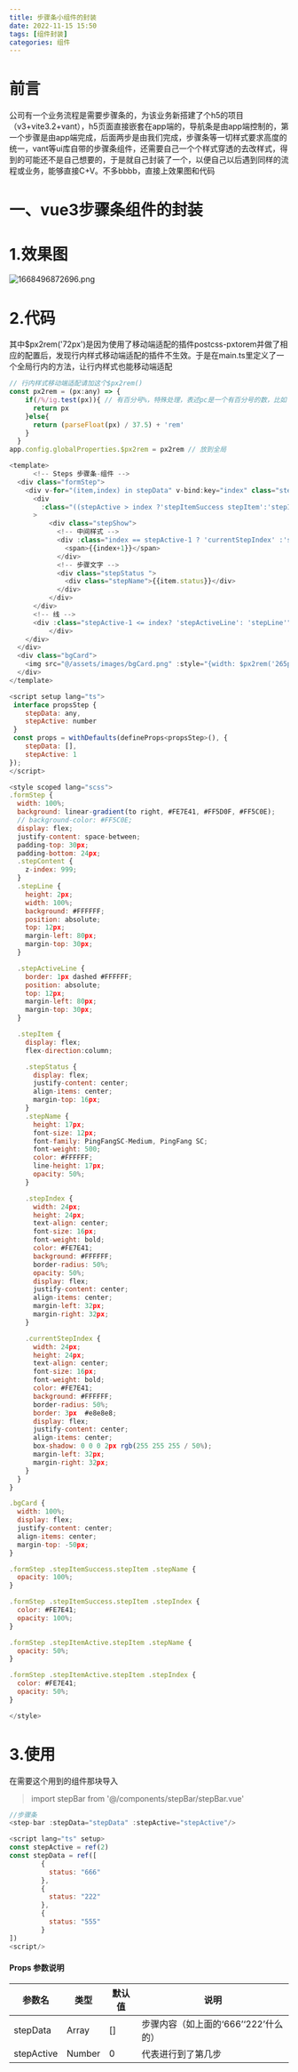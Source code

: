 ```yaml
---
title: 步骤条小组件的封装
date: 2022-11-15 15:50
tags: [组件封装]
categories: 组件
---
```


# 前言
公司有一个业务流程是需要步骤条的，为该业务新搭建了个h5的项目（v3+vite3.2+vant），h5页面直接嵌套在app端的，导航条是由app端控制的，第一个步骤是由app端完成，后面两步是由我们完成，步骤条等一切样式要求高度的统一，vant等ui库自带的步骤条组件，还需要自己一个个样式穿透的去改样式，得到的可能还不是自己想要的，于是就自己封装了一个，以便自己以后遇到同样的流程或业务，能够直接C+V。不多bbbb，直接上效果图和代码


# 一、vue3步骤条组件的封装
# 1.效果图
![1668496872696.png](https://p9-juejin.byteimg.com/tos-cn-i-k3u1fbpfcp/d4649316f48046c3b4b5aaa40eba598d~tplv-k3u1fbpfcp-watermark.image?)
# 2.代码
其中$px2rem('72px')是因为使用了移动端适配的插件postcss-pxtorem并做了相应的配置后，发现行内样式移动端适配的插件不生效。于是在main.ts里定义了一个全局行内的方法，让行内样式也能移动端适配

```js
// 行内样式移动端适配请加这个$px2rem() 
const px2rem = (px:any) => {
    if(/%/ig.test(px)){ // 有百分号%，特殊处理，表述pc是一个有百分号的数，比如：90%
      return px
    }else{
      return (parseFloat(px) / 37.5) + 'rem'
    }
  }
app.config.globalProperties.$px2rem = px2rem // 放到全局
```
```js
<template>
      <!-- Steps 步骤条-组件 -->
  <div class="formStep">
    <div v-for="(item,index) in stepData" v-bind:key="index" class="stepContent">
      <div
        :class="((stepActive > index ?'stepItemSuccess stepItem':'stepItem'))"
      >
          <div class="stepShow">
            <!-- 中间样式 -->
            <div :class="index == stepActive-1 ? 'currentStepIndex' :'stepIndex'">
              <span>{{index+1}}</span>
            </div>
            <!-- 步骤文字 -->
            <div class="stepStatus ">
              <div class="stepName">{{item.status}}</div>
            </div>
          </div>
      </div>
      <!-- 线 -->
      <div :class="stepActive-1 <= index? 'stepActiveLine': 'stepLine'" :style="{width:index == stepData.length-1 ? 0+'px' : $px2rem('72px'),border:index == stepData.length-1 ? 'none' : '1px dashed #FFFFFF'}">
          </div>
    </div>
  </div>
  <div class="bgCard">
    <img src="@/assets/images/bgCard.png" :style="{width: $px2rem('265px'),height:$px2rem('40px')}"/>
  </div>
</template>

<script setup lang="ts">
 interface propsStep {
    stepData: any,
    stepActive: number
 }
 const props = withDefaults(defineProps<propsStep>(), {
	stepData: [],
	stepActive: 1
});
</script>

<style scoped lang="scss">
.formStep {
  width: 100%;
  background: linear-gradient(to right, #FE7E41, #FF5D0F, #FF5C0E);
  // background-color: #FF5C0E;
  display: flex;
  justify-content: space-between;
  padding-top: 30px;
  padding-bottom: 24px;
  .stepContent {
    z-index: 999;
  }
  .stepLine {
    height: 2px;
    width: 100%;
    background: #FFFFFF;
    position: absolute;
    top: 12px;
    margin-left: 80px;
    margin-top: 30px;
  }

  .stepActiveLine {
    border: 1px dashed #FFFFFF;
    position: absolute;
    top: 12px;
    margin-left: 80px;
    margin-top: 30px;
  }

  .stepItem {
    display: flex;
    flex-direction:column;

    .stepStatus {
      display: flex;
      justify-content: center;
      align-items: center;
      margin-top: 16px;
    }
    .stepName {
      height: 17px;
      font-size: 12px;
      font-family: PingFangSC-Medium, PingFang SC;
      font-weight: 500;
      color: #FFFFFF;
      line-height: 17px;
      opacity: 50%;
    }

    .stepIndex {
      width: 24px;
      height: 24px;
      text-align: center;
      font-size: 16px;
      font-weight: bold;
      color: #FE7E41;
      background: #FFFFFF;
      border-radius: 50%;
      opacity: 50%;
      display: flex;
      justify-content: center;
      align-items: center;
      margin-left: 32px;
      margin-right: 32px;
    }

    .currentStepIndex {
      width: 24px;
      height: 24px;
      text-align: center;
      font-size: 16px;
      font-weight: bold;
      color: #FE7E41;
      background: #FFFFFF;
      border-radius: 50%;
      border: 3px  #e8e8e8;
      display: flex;
      justify-content: center;
      align-items: center;
      box-shadow: 0 0 0 2px rgb(255 255 255 / 50%);
      margin-left: 32px;
      margin-right: 32px;
    }
  }
}

.bgCard {
  width: 100%;
  display: flex;
  justify-content: center;
  align-items: center;
  margin-top: -50px;
}

.formStep .stepItemSuccess.stepItem .stepName {
  opacity: 100%;
}

.formStep .stepItemSuccess.stepItem .stepIndex {
  color: #FE7E41;
  opacity: 100%;
}

.formStep .stepItemActive.stepItem .stepName {
  opacity: 50%;
}

.formStep .stepItemActive.stepItem .stepIndex {
  color: #FE7E41;
  opacity: 50%;
}

</style>
```
# 3.使用
在需要这个用到的组件那块导入

> import stepBar from '@/components/stepBar/stepBar.vue' 

```js
//步骤条
<step-bar :stepData="stepData" :stepActive="stepActive"/>

<script lang="ts" setup>
const stepActive = ref(2)
const stepData = ref([
        {
          status: "666"
        },
        {
          status: "222"
        },
        {
          status: "555"
        }
])
<script/>
```
#### Props 参数说明

| 参数名     | 类型   | 默认值 | 说明                                 |
| ---------- | ------ | ------ | ------------------------------------ |
| stepData   | Array  | []     | 步骤内容（如上面的‘666’‘222’什么的） |
| stepActive | Number | 0      | 代表进行到了第几步                   |